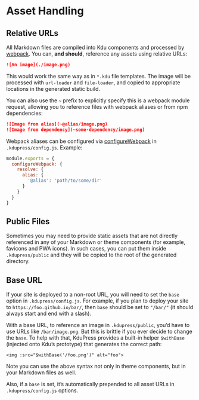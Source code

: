 # Asset Handling

## Relative URLs

All Markdown files are compiled into Kdu components and processed by [webpack](http://webpack.js.org/). You can, **and should**, reference any assets using relative URLs:

``` md
![An image](./image.png)
```

This would work the same way as in `*.kdu` file templates. The image will be processed with `url-loader` and `file-loader`, and copied to appropriate locations in the generated static build.

You can also use the `~` prefix to explicitly specify this is a webpack module request, allowing you to reference files with webpack aliases or from npm dependencies:

``` md
![Image from alias](~@alias/image.png)
![Image from dependency](~some-dependency/image.png)
```

Webpack aliases can be configured via [configureWebpack](../config/README.md#configurewebpack) in `.kdupress/config.js`. Example:

``` js
module.exports = {
  configureWebpack: {
    resolve: {
      alias: {
        '@alias': 'path/to/some/dir'
      }
    }
  }
}
```

## Public Files

Sometimes you may need to provide static assets that are not directly referenced in any of your Markdown or theme components (for example, favicons and PWA icons). In such cases, you can put them inside `.kdupress/public` and they will be copied to the root of the generated directory.

## Base URL

If your site is deployed to a non-root URL, you will need to set the `base` option in `.kdupress/config.js`. For example, if you plan to deploy your site to `https://foo.github.io/bar/`, then `base` should be set to `"/bar/"` (it should always start and end with a slash).

With a base URL, to reference an image in `.kdupress/public`, you’d have to use URLs like `/bar/image.png`. But this is brittle if you ever decide to change the `base`. To help with that, KduPress provides a built-in helper `$withBase` (injected onto Kdu’s prototype) that generates the correct path:

``` kdu
<img :src="$withBase('/foo.png')" alt="foo">
```

Note you can use the above syntax not only in theme components, but in your Markdown files as well.

Also, if a `base` is set, it’s automatically prepended to all asset URLs in `.kdupress/config.js` options.
